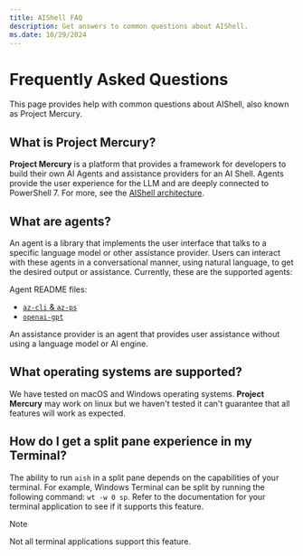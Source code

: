 ```yaml
---
title: AIShell FAQ
description: Get answers to common questions about AIShell.
ms.date: 10/29/2024
---
```


# Frequently Asked Questions

This page provides help with common questions about AIShell, also known as Project Mercury.

## What is Project Mercury?

**Project Mercury** is a platform that provides a framework for developers to build their own AI
Agents and assistance providers for an AI Shell. Agents provide the user experience for the LLM and
are deeply connected to PowerShell 7. For more, see the [AIShell architecture][03].

## What are agents?

An agent is a library that implements the user interface that talks to a specific language
model or other assistance provider. Users can interact with these agents in a conversational manner,
using natural language, to get the desired output or assistance. Currently, these are the supported
agents:

Agent README files:

- [`az-cli` & `az-ps`][01]
- [`openai-gpt`][02]

An assistance provider is an agent that provides user assistance without using a language
model or AI engine.

## What operating systems are supported?

We have tested on macOS and Windows operating systems. **Project Mercury** may work on linux but we
haven't tested it can't guarantee that all features will work as expected.

## How do I get a split pane experience in my Terminal?

The ability to run `aish` in a split pane depends on the capabilities of your terminal. For example,
Windows Terminal can be split by running the following command: `wt -w 0 sp`. Refer to the
documentation for your terminal application to see if it supports this feature.

> [!NOTE]
> Not all terminal applications support this feature.

<!-- link references -->
[01]: agent-azure.md
[02]: agent-openai.md
[03]: development/agent-architecture.md
